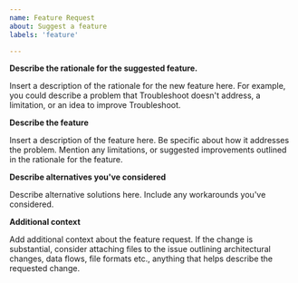 ```yaml
---
name: Feature Request
about: Suggest a feature
labels: 'feature'

---
```


**Describe the rationale for the suggested feature.**

Insert a description of the rationale for the new feature here. For example, you could describe a problem that Troubleshoot doesn't address, a limitation, or an idea to improve Troubleshoot.

**Describe the feature**

Insert a description of the feature here. Be specific about how it addresses the problem. Mention any limitations, or suggested improvements outlined in the rationale for the feature.

**Describe alternatives you've considered**

Describe alternative solutions here. Include any workarounds you've considered.

**Additional context**

Add additional context about the feature request.  If the change is substantial, consider attaching files to the issue  outlining architectural changes, data flows, file formats etc., anything that helps describe the requested change.
